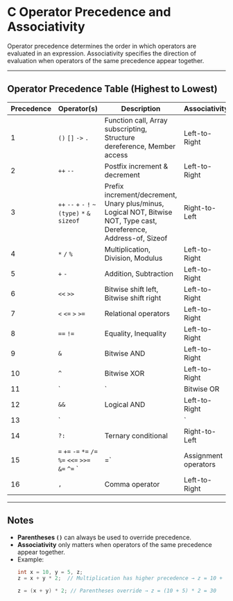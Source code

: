 # C Operator Precedence and Associativity

Operator precedence determines the order in which operators are evaluated in an expression. Associativity specifies the direction of evaluation when operators of the same precedence appear together.

---

## Operator Precedence Table (Highest to Lowest)

| Precedence | Operator(s)                                         | Description                                                                                   | Associativity   |
|------------|-----------------------------------------------------|-----------------------------------------------------------------------------------------------|-----------------|
| 1          | `()`   `[]`   `->`   `.`                           | Function call, Array subscripting, Structure dereference, Member access                       | Left-to-Right   |
| 2          | `++`   `--`                                        | Postfix increment & decrement                                                                 | Left-to-Right   |
| 3          | `++`   `--`   `+`   `-`   `!`   `~`   `(type)`   `*`   `&`   `sizeof` | Prefix increment/decrement, Unary plus/minus, Logical NOT, Bitwise NOT, Type cast, Dereference, Address-of, Sizeof | Right-to-Left   |
| 4          | `*`   `/`   `%`                                    | Multiplication, Division, Modulus                                                             | Left-to-Right   |
| 5          | `+`   `-`                                          | Addition, Subtraction                                                                         | Left-to-Right   |
| 6          | `<<`   `>>`                                        | Bitwise shift left, Bitwise shift right                                                       | Left-to-Right   |
| 7          | `<`   `<=`   `>`   `>=`                           | Relational operators                                                                          | Left-to-Right   |
| 8          | `==`   `!=`                                        | Equality, Inequality                                                                          | Left-to-Right   |
| 9          | `&`                                                | Bitwise AND                                                                                   | Left-to-Right   |
| 10         | `^`                                                | Bitwise XOR                                                                                   | Left-to-Right   |
| 11         | `|`                                                | Bitwise OR                                                                                    | Left-to-Right   |
| 12         | `&&`                                               | Logical AND                                                                                   | Left-to-Right   |
| 13         | `||`                                               | Logical OR                                                                                    | Left-to-Right   |
| 14         | `?:`                                               | Ternary conditional                                                                           | Right-to-Left   |
| 15         | `=`   `+=`   `-=`   `*=`   `/=`   `%=`   `<<=`   `>>=`   `&=`   `^=`   `|=` | Assignment operators                                                                          | Right-to-Left   |
| 16         | `,`                                                | Comma operator                                                                                | Left-to-Right   |

---

## Notes
- **Parentheses `()`** can always be used to override precedence.
- **Associativity** only matters when operators of the same precedence appear together.
- Example:
  ```c
  int x = 10, y = 5, z;
  z = x + y * 2;  // Multiplication has higher precedence → z = 10 + (5 * 2) = 20

  z = (x + y) * 2; // Parentheses override → z = (10 + 5) * 2 = 30
  ```
